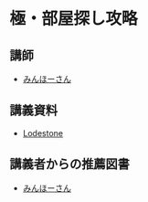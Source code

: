 # 極・部屋探し攻略
## 講師
- [みんほーさん](https://twitter.com/Ming_Hoag)

## 講義資料
- [Lodestone](https://jp.finalfantasyxiv.com/lodestone/character/24537767/blog/4277097/)

## 講義者からの推薦図書
- [みんほーさん](../booklist/15.html)